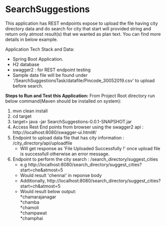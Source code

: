 # SearchSuggestions
This application has REST endpoints expose to upload the file having city directory data and do search for city that start will provided string and return only atmost result(s) that we wanted as plan text. You can find more details in below example.
 
Application Tech Stack and Data: 
* Spring Boot Application.
* H2 database
* swagger2 : for REST endpoint testing
* Sample data file will be found  under '/SearchSuggestionsTask/datafile/Pincode_30052019.csv' to upload before search.

<b>Steps to Run and Test this Application:</b> 
From Project Root directory run below command(Maven should be installed on system):

1) mvn clean install
2) cd target
3) target> java -jar SearchSuggestions-0.0.1-SNAPSHOT.jar
4) Access Rest End points from browser using the swagger2 api : http://localhost:8080/swagger-ui.html#/
5) Endpoint to upload data file that has city information : /city_directory/api/uploadfile
	* Will get response as 'File Uploaded Successfully !' once upload file is successfull otherwise an error message.
6) Endpoint to perform the city search : /search_directory/suggest_cities
	* e.g http://localhost:8080/search_directory/suggest_cities?start=che&atmost=5
	* Would result 'chennai' in reponse body 
	* Additionally, http://localhost:8080/search_directory/suggest_cities?start=ch&atmost=5
	* Would result below output: <br/>
		*chamarajanagar<br/>
		*chamba<br/>
		*chamoli<br/>
		*champawat<br/>
		*champhai<br/>


